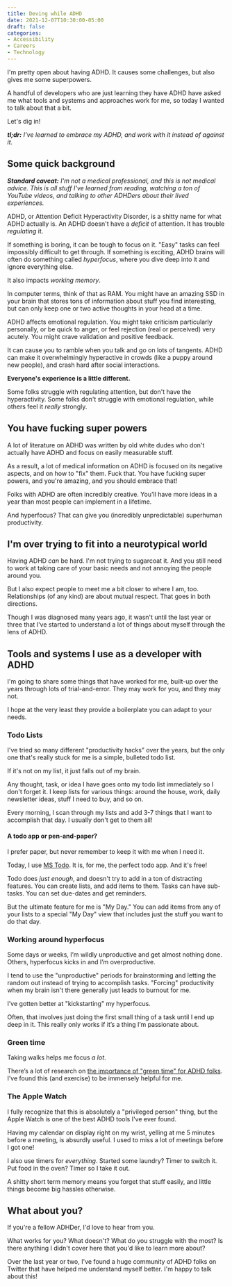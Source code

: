 ```yaml
---
title: Deving while ADHD
date: 2021-12-07T10:30:00-05:00
draft: false
categories:
- Accessibility
- Careers
- Technology
---
```


I'm pretty open about having ADHD. It causes some challenges, but also gives me some superpowers.

A handful of developers who are just learning they have ADHD have asked me what tools and systems and approaches work for me, so today I wanted to talk about that a bit.

Let's dig in!

_**tl;dr:** I’ve learned to embrace my ADHD, and work with it instead of against it._ 

## Some quick background

_**Standard caveat:** I'm not a medical professional, and this is not medical advice. This is all stuff I've learned from reading, watching a ton of YouTube videos, and talking to other ADHDers about their lived experiences._

ADHD, or Attention Deficit Hyperactivity Disorder, is a shitty name for what ADHD actually is. An ADHD doesn't have a _deficit_ of attention. It has trouble _regulating_ it.

If something is boring, it can be tough to focus on it. "Easy" tasks can feel impossibly difficult to get through. If something is exciting, ADHD brains will often do something called _hyperfocus_, where you dive deep into it and ignore everything else.

It also impacts _working memory_. 

In computer terms, think of that as RAM. You might have an amazing SSD in your brain that stores tons of information about stuff you find interesting, but can only keep one or two active thoughts in your head at a time.

ADHD affects emotional regulation. You might take criticism particularly personally, or be quick to anger, or feel rejection (real or perceived) very acutely. You might crave validation and positive feedback.

It can cause you to ramble when you talk and go on lots of tangents. ADHD can make it overwhelmingly hyperactive in crowds (like a puppy around new people), and crash hard after social interactions.

**Everyone's experience is a little different.**

Some folks struggle with regulating attention, but don't have the hyperactivity. Some folks don't struggle with emotional regulation, while others feel it _really_ strongly.

## You have fucking super powers

A lot of literature on ADHD was written by old white dudes who don't actually have ADHD and focus on easily measurable stuff.

As a result, a lot of medical information on ADHD is focused on its negative aspects, and on how to "fix" them. Fuck that. You have fucking super powers, and you're amazing, and you should embrace that!

Folks with ADHD are often incredibly creative. You'll have more ideas in a year than most people can implement in a lifetime.

And hyperfocus? That can give you (incredibly unpredictable) superhuman productivity.

## I'm over trying to fit into a neurotypical world

Having ADHD _can_ be hard. I'm not trying to sugarcoat it. And you still need to work at taking care of your basic needs and not annoying the people around you.

But I also expect people to meet me a bit closer to where I am, too. Relationships (of any kind) are about mutual respect. That goes in both directions.

Though I was diagnosed many years ago, it wasn't until the last year or three that I've started to understand a lot of things about myself through the lens of ADHD. 

## Tools and systems I use as a developer with ADHD

I'm going to share some things that have worked for me, built-up over the years through lots of trial-and-error. They may work for you, and they may not.

I hope at the very least they provide a boilerplate you can adapt to your needs.

### Todo Lists

I've tried so many different "productivity hacks" over the years, but the only one that's really stuck for me is a simple, bulleted todo list.

If it's not on my list, it just falls out of my brain. 

Any thought, task, or idea I have goes onto my todo list immediately so I don't forget it. I keep lists for various things: around the house, work, daily newsletter ideas, stuff I need to buy, and so on.

Every morning, I scan through my lists and add 3-7 things that I want to accomplish that day. I usually don't get to them all!

#### A todo app or pen-and-paper?

I prefer paper, but never remember to keep it with me when I need it. 

Today, I use [MS Todo](https://todo.microsoft.com/). It is, for me, the perfect todo app. And it's free!

Todo does _just enough_, and doesn't try to add in a ton of distracting features. You can create lists, and add items to them. Tasks can have sub-tasks. You can set due-dates and get reminders.

But the ultimate feature for me is "My Day." You can add items from any of your lists to a special "My Day" view that includes just the stuff you want to do that day.

### Working around hyperfocus

Some days or weeks, I’m wildly unproductive and get almost nothing done. Others, hyperfocus kicks in and I’m overproductive.

I tend to use the "unproductive" periods for brainstorming and letting the random out instead of trying to accomplish tasks. "Forcing" productivity when my brain isn't there generally just leads to burnout for me.

I’ve gotten better at "kickstarting" my hyperfocus.

Often, that involves just doing the first small thing of a task until I end up deep in it. This really only works if it’s a thing I’m passionate about.

### Green time

Taking walks helps me focus _a lot_. 

There’s a lot of research on [the importance of "green time" for ADHD folks](https://www.youtube.com/watch?v=yr7B-bd8G4o). I’ve found this (and exercise) to be immensely helpful for me.

### The Apple Watch

I fully recognize that this is absolutely a "privileged person" thing, but the Apple Watch is one of the best ADHD tools I've ever found.

Having my calendar on display right on my wrist, yelling at me 5 minutes before a meeting, is absurdly useful. I used to miss a lot of meetings before I got one!

I also use timers for _everything_. Started some laundry? Timer to switch it. Put food in the oven? Timer so I take it out.

A shitty short term memory means you forget that stuff easily, and little things become big hassles otherwise.

## What about you?

If you're a fellow ADHDer, I'd love to hear from you.

What works for you? What doesn't? What do you struggle with the most? Is there anything I didn't cover here that you'd like to learn more about?

Over the last year or two, I've found a huge community of ADHD folks on Twitter that have helped me understand myself better. I'm happy to talk about this!